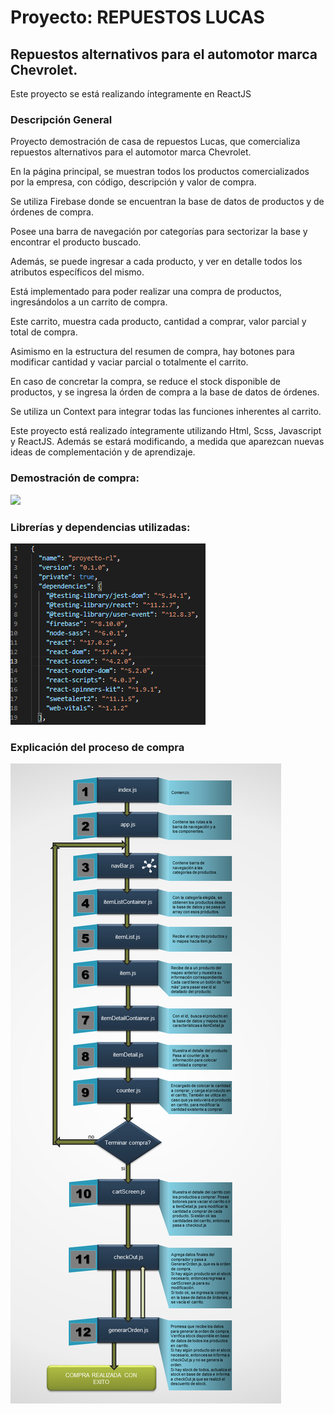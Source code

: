 # Proyecto: REPUESTOS LUCAS
## Repuestos alternativos para el automotor marca Chevrolet.
Este proyecto se está realizando íntegramente en ReactJS

### Descripción General

Proyecto demostración de casa de repuestos Lucas, que comercializa repuestos alternativos para el automotor marca Chevrolet.

En la página principal, se muestran todos los productos comercializados por la empresa, con código, descripción y valor de compra.

Se utiliza Firebase donde se encuentran la base de datos de productos y de órdenes de compra.

Posee una barra de navegación por categorías para sectorizar la base y encontrar el producto buscado.

Además, se puede ingresar a cada producto, y ver en detalle todos los atributos específicos del mismo.

Está implementado para poder realizar una compra de productos, ingresándolos a un carrito de compra.

Este carrito, muestra cada producto, cantidad a comprar, valor parcial y total de compra.

Asimismo en la estructura del resumen de compra, hay botones para modificar cantidad y vaciar parcial o totalmente el carrito.

En caso de concretar la compra, se reduce el stock disponible de productos, y se ingresa la órden de compra a la base de datos de órdenes.

Se utiliza un Context para integrar todas las funciones inherentes al carrito.

Este proyecto está realizado íntegramente utilizando Html, Scss, Javascript y ReactJS. Además se estará modificando, a medida que aparezcan nuevas ideas de complementación y de aprendizaje.

### Demostración de compra:

![](https://github.com/Lucas-Zam/RJ-proyecto-RL/blob/main/ejemplo%20compra2.gif)

### Librerías y dependencias utilizadas:

![](https://github.com/Lucas-Zam/RJ-proyecto-RL/blob/main/librerias%20y%20dependencias.png)


### Explicación del proceso de compra


![](https://github.com/Lucas-Zam/RJ-proyecto-RL/blob/main/proceso%20de%20compra.png)
